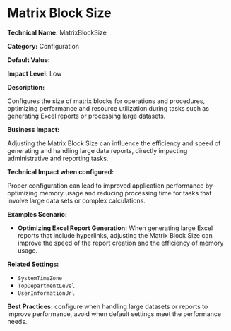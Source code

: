 # Matrix Block Size

**Technical Name:** MatrixBlockSize

**Category:** Configuration

**Default Value:**

**Impact Level:** Low

**Description:**

Configures the size of matrix blocks for operations and procedures, optimizing performance and resource utilization during tasks such as generating Excel reports or processing large datasets.

**Business Impact:**

Adjusting the Matrix Block Size can influence the efficiency and speed of generating and handling large data reports, directly impacting administrative and reporting tasks.

**Technical Impact when configured:**

Proper configuration can lead to improved application performance by optimizing memory usage and reducing processing time for tasks that involve large data sets or complex calculations.

**Examples Scenario:**

- **Optimizing Excel Report Generation:** When generating large Excel reports that include hyperlinks, adjusting the Matrix Block Size can improve the speed of the report creation and the efficiency of memory usage.

**Related Settings:** 

- `SystemTimeZone`
- `TopDepartmentLevel`
- `UserInformationUrl`

**Best Practices:** configure when handling large datasets or reports to improve performance, avoid when default settings meet the performance needs.